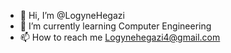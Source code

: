 - 👋 Hi, I’m @LogyneHegazi
- 🌱 I’m currently learning Computer Engineering
- 📫 How to reach me Logynehegazi4@gmail.com

<!---
LogyneHegazi/LogyneHegazi is a ✨ special ✨ repository because its `README.md` (this file) appears on your GitHub profile.
You can click the Preview link to take a look at your changes.
--->
